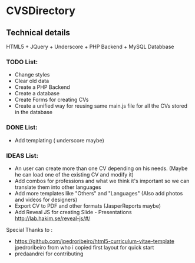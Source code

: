 # CVSDirectory

## Technical details
HTML5 + JQuery + Underscore + PHP Backend + MySQL Databbase



### TODO List:
 - Change styles
 - Clear old data
 - Create a PHP Backend
 - Create a database
 - Create Forms for creating CVs
 - Create a unified way for reusing same main.js file for all the CVs stored in the database
 
### DONE List:
 - Add templating ( underscore maybe)

### IDEAS List:
 - An user can create more than one CV depending on his needs. (Maybe he can load one of the existing CV and modify it)
 - Add combos for professions and what we think it's important so we can translate them into other languages
 - Add more templates like "Others" and "Languages" (Also add photos and videos for designers)
 - Export CV to PDF and other formats (JasperReports maybe)
 - Add Reveal JS for creating Slide - Presentations http://lab.hakim.se/reveal-js/#/
 

Special Thanks to : 
 - https://github.com/jpedroribeiro/html5-curriculum-vitae-template jpedroribeiro from who i copied first layout for quick start
 - predaandrei for contributing 
